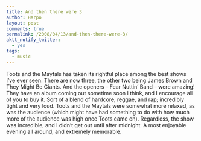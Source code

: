 ```yaml
---
title: And then there were 3
author: Harpo
layout: post
comments: true
permalink: /2008/04/13/and-then-there-were-3/
aktt_notify_twitter:
  - yes
tags:
  - music
---
```

Toots and the Maytals has taken its rightful place among the best shows I&#8217;ve ever seen. There are now three, the other two being James Brown and They Might Be Giants. And the openers &#8211; Fear Nuttin&#8217; Band &#8211; were amazing! They have an album coming out sometime soon I think, and I encourage all of you to buy it. Sort of a blend of hardcore, reggae, and rap; incredibly tight and very loud. Toots and the Maytals were somewhat more relaxed, as was the audience (which might have had something to do with how much more of the audience was high once Toots came on). Regardless, the show was incredible, and I didn&#8217;t get out until after midnight. A most enjoyable evening all around, and extremely memorable.